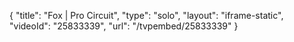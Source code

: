 {
    "title": "Fox | Pro Circuit",
    "type": "solo",
    "layout": "iframe-static",
    "videoId": "25833339",
    "url": "\/tvpembed\/25833339"
}